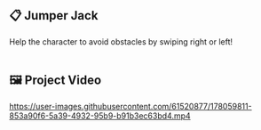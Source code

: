 ## 📋 Jumper Jack
Help the character to avoid obstacles by swiping right or left!
<br/><br/>


## 🖼 Project Video
https://user-images.githubusercontent.com/61520877/178059811-853a90f6-5a39-4932-95b9-b91b3ec63bd4.mp4

